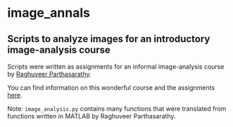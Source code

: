 # image_annals
## Scripts to analyze images for an introductory image-analysis course

Scripts were written as assignments for an informal image-analysis course by [Raghuveer Parthasarathy](https://eighteenthelephant.com/about/). 

You can find information on this wonderful course and the assignments [here](https://eighteenthelephant.com/2020/05/05/an-informal-image-analysis-course/).

Note:
`image_analysis.py` contains many functions that were translated from functions written in MATLAB by Raghuveer Parthasarathy.
